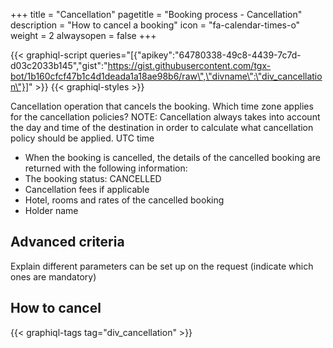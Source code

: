 +++
title = "Cancellation"
pagetitle = "Booking process - Cancellation"
description = "How to cancel a booking"
icon = "fa-calendar-times-o"
weight = 2
alwaysopen = false
+++

{{< graphiql-script queries="[{\"apikey\":\"64780338-49c8-4439-7c7d-d03c2033b145\",\"gist\":\"https://gist.githubusercontent.com/tgx-bot/1b160cfcf47b1c4d1deada1a18ae98b6/raw\",\"divname\":\"div_cancellation\"}]" >}}
{{< graphiql-styles >}}

Cancellation operation that cancels the booking.
Which time zone applies for the cancellation policies?
NOTE: Cancellation always takes into account the day and time of the destination in order to calculate what cancellation policy should be applied.
UTC time

- When the booking is cancelled, the details of the cancelled booking are returned with the following information:
- The booking status: CANCELLED
- Cancellation fees if applicable
- Hotel, rooms and rates of the cancelled booking
- Holder name

## Advanced criteria
Explain different parameters can be set up on the request (indicate which ones are mandatory)

## How to cancel 
{{< graphiql-tags tag="div_cancellation" >}}

